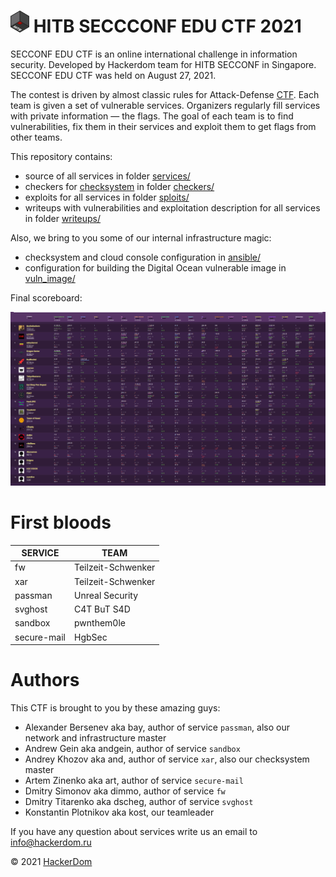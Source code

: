 # <img src="static/hitb-logo.png" width="30" height="35"> HITB SECCCONF EDU CTF 2021

SECCONF EDU CTF is an online international challenge in information security. Developed by Hackerdom team for HITB SECCONF in Singapore. SECCONF EDU CTF was held on August 27, 2021.

The contest is driven by almost classic rules for Attack-Defense [CTF](https://en.wikipedia.org/wiki/Capture_the_flag#Computer_security). Each team is given a set of vulnerable services.
Organizers regularly fill services with private information — the flags.
The goal of each team is to find vulnerabilities, fix them in their services and exploit them to get flags from other teams.

This repository contains:

* source of all services in folder [services/](https://github.com/HITB-CyberWeek/hitbsecconf-ctf-2021/tree/master/services/)
* checkers for [checksystem](https://github.com/Hackerdom/checksystem) in folder [checkers/](checkers/)
* exploits for all services in folder [sploits/](https://github.com/HITB-CyberWeek/hitbsecconf-ctf-2021/tree/master/sploits/)
* writeups with vulnerabilities and exploitation description for all services in folder [writeups/](https://github.com/HITB-CyberWeek/hitbsecconf-ctf-2021/tree/master/writeups/)

Also, we bring to you some of our internal infrastructure magic:
* checksystem and cloud console configuration in [ansible/](https://github.com/HITB-CyberWeek/hitbsecconf-ctf-2021/tree/master/ansible/)
* configuration for building the Digital Ocean vulnerable image in [vuln_image/](https://github.com/HITB-CyberWeek/hitbsecconf-ctf-2021/tree/master/vuln_image/)

Final scoreboard:

<img src="static/scoreboard.png" alt="Final scoreboard">

# First bloods

| **SERVICE**    | **TEAM**             |
| -------------- | -------------------- |
| fw             | Teilzeit-Schwenker   |
| xar            | Teilzeit-Schwenker   |
| passman        | Unreal Security      |
| svghost        | C4T BuT S4D          |
| sandbox        | pwnthem0le           |
| secure-mail    | HgbSec               |

# Authors

This CTF is brought to you by these amazing guys:

* Alexander Bersenev aka bay, author of service `passman`, also our network and infrastructure master
* Andrew Gein aka andgein, author of service `sandbox`
* Andrey Khozov aka and, author of service `xar`, also our checksystem master
* Artem Zinenko aka art, author of service `secure-mail`
* Dmitry Simonov aka dimmo, author of service `fw`
* Dmitry Titarenko aka dscheg, author of service `svghost`
* Konstantin Plotnikov aka kost, our teamleader

If you have any question about services write us an email to info@hackerdom.ru

© 2021 [HackerDom](http://hackerdom.ru)

